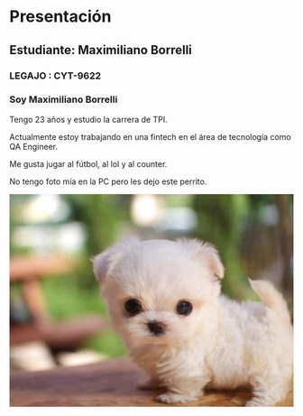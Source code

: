 # Presentación

## Estudiante: Maximiliano Borrelli

### LEGAJO : CYT-9622

### Soy Maximiliano Borrelli

Tengo 23 años y estudio la carrera de TPI.

Actualmente estoy trabajando en una fintech en el área de tecnología como QA Engineer.

Me gusta jugar al fútbol, al lol y al counter.

No tengo foto mía en la PC pero les dejo este perrito.

![io](io.jpg)
